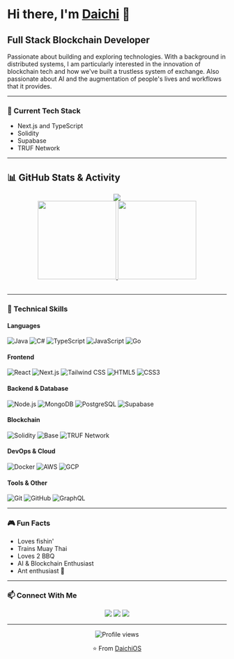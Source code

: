 # Hi there, I'm [Daichi](https://zenge-portfolio.vercel.app/) 👋

## Full Stack Blockchain Developer

Passionate about building and exploring technologies. With a background in distributed systems, I am particularly interested in the innovation of blockchain tech and how we've built a trustless system of exchange.
Also passionate about AI and the augmentation of people's lives and workflows that it provides. 

---

### 🌱 Current Tech Stack
- Next.js and TypeScript
- Solidity
- Supabase
- TRUF Network

---

## 📊 GitHub Stats & Activity

<div align="center">
  <!-- Profile Summary Card -->
  <a href="https://github.com/DaichiOS">
    <img src="https://github-profile-summary-cards.vercel.app/api/cards/profile-details?username=DaichiOS&theme=radical" />
  </a>
</div>

<div align="center">
  <!-- GitHub Stats -->
  <a href="https://github.com/DaichiOS">
    <img height="180em" src="https://github-readme-stats.vercel.app/api?username=DaichiOS&count_private=true&show_icons=true&include_all_commits=true&theme=radical&hide_border=true" />
  </a>
  <!-- Top Languages by Repo (Excluding HTML and Jupyter) -->
  <a href="https://github.com/DaichiOS">
    <img height="180em" src="https://github-readme-stats.vercel.app/api/top-langs/?username=DaichiOS&layout=compact&theme=radical&hide_border=true&langs_count=8&hide=jupyter%20notebook,html" />
  </a>
</div>
  

<br/>

---

### 💼 Technical Skills

#### Languages
![Java](https://img.shields.io/badge/-Java-red?style=flat-square&logo=java&logoColor=white)
![C#](https://img.shields.io/badge/-C%23-239120?style=flat-square&logo=csharp&logoColor=white)
![TypeScript](https://img.shields.io/badge/-TypeScript-3178C6?style=flat-square&logo=typescript&logoColor=white)
![JavaScript](https://img.shields.io/badge/-JavaScript-F7DF1E?style=flat-square&logo=javascript&logoColor=black)
![Go](https://img.shields.io/badge/-Go-00ADD8?style=flat-square&logo=go&logoColor=white)

#### Frontend
![React](https://img.shields.io/badge/-React-61DAFB?style=flat-square&logo=react&logoColor=black)
![Next.js](https://img.shields.io/badge/-Next.js-000000?style=flat-square&logo=nextdotjs&logoColor=white)
![Tailwind CSS](https://img.shields.io/badge/-Tailwind_CSS-06B6D4?style=flat-square&logo=tailwindcss&logoColor=white)
![HTML5](https://img.shields.io/badge/-HTML5-E34F26?style=flat-square&logo=html5&logoColor=white)
![CSS3](https://img.shields.io/badge/-CSS3-1572B6?style=flat-square&logo=css3&logoColor=white)

#### Backend & Database
![Node.js](https://img.shields.io/badge/-Node.js-339933?style=flat-square&logo=nodedotjs&logoColor=white)
![MongoDB](https://img.shields.io/badge/-MongoDB-47A248?style=flat-square&logo=mongodb&logoColor=white)
![PostgreSQL](https://img.shields.io/badge/-PostgreSQL-4169E1?style=flat-square&logo=postgresql&logoColor=white)
![Supabase](https://img.shields.io/badge/-Supabase-3ECF8E?style=flat-square&logo=supabase&logoColor=white)

#### Blockchain
![Solidity](https://img.shields.io/badge/-Solidity-363636?style=flat-square&logo=solidity&logoColor=white)
![Base](https://img.shields.io/badge/-Base-0052FF?style=flat-square&logo=coinbase&logoColor=white)
![TRUF Network](https://img.shields.io/badge/-TRUF_Network-00D395?style=flat-square&logo=blockchain&logoColor=white)

#### DevOps & Cloud
![Docker](https://img.shields.io/badge/-Docker-2496ED?style=flat-square&logo=docker&logoColor=white)
![AWS](https://img.shields.io/badge/-AWS-232F3E?style=flat-square&logo=amazonaws&logoColor=white)
![GCP](https://img.shields.io/badge/-GCP-4285F4?style=flat-square&logo=googlecloud&logoColor=white)

#### Tools & Other
![Git](https://img.shields.io/badge/-Git-F05032?style=flat-square&logo=git&logoColor=white)
![GitHub](https://img.shields.io/badge/-GitHub-181717?style=flat-square&logo=github&logoColor=white)
![GraphQL](https://img.shields.io/badge/-GraphQL-E10098?style=flat-square&logo=graphql&logoColor=white)

---

### 🎮 Fun Facts
- Loves fishin'
- Trains Muay Thai
- Loves 2 BBQ
- AI & Blockchain Enthusiast
- Ant enthusiast 🐜

---

### 📫 Connect With Me
<div align="center">
  <a href="mailto:eddie.zeng95@gmail.com"><img src="https://img.shields.io/badge/Email-D14836?style=for-the-badge&logo=gmail&logoColor=white"/></a>
  <a href="https://www.linkedin.com/in/eddie-zeng-951066200/"><img src="https://img.shields.io/badge/LinkedIn-0077B5?style=for-the-badge&logo=linkedin&logoColor=white"/></a>
  <a href="https://x.com/DaichiBP"><img src="https://img.shields.io/badge/Twitter-1DA1F2?style=for-the-badge&logo=twitter&logoColor=white"/></a>
</div>

---

<div align="center">
  <img src="https://komarev.com/ghpvc/?username=DaichiOS&style=flat-square&color=blueviolet" alt="Profile views"/>
  
  ⭐️ From [DaichiOS](https://github.com/DaichiOS)
</div>

